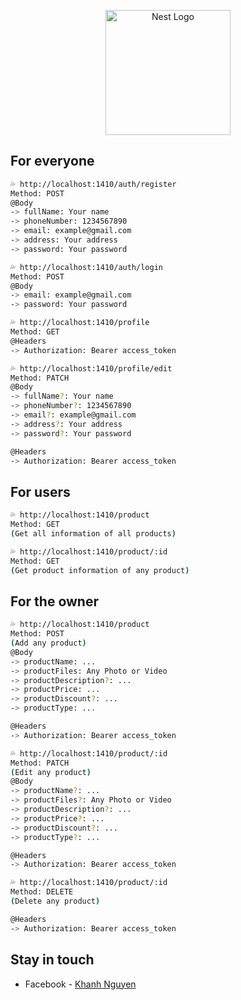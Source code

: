 <p align="center">
  <a href="http://nestjs.com/" target="blank"><img src="https://nestjs.com/img/logo-small.svg" width="200" alt="Nest Logo" /></a>
</p>

## For everyone

```bash
💦 http://localhost:1410/auth/register
Method: POST
@Body
-> fullName: Your name
-> phoneNumber: 1234567890
-> email: example@gmail.com
-> address: Your address
-> password: Your password

💦 http://localhost:1410/auth/login
Method: POST
@Body
-> email: example@gmail.com
-> password: Your password

💦 http://localhost:1410/profile
Method: GET
@Headers
-> Authorization: Bearer access_token

💦 http://localhost:1410/profile/edit
Method: PATCH
@Body
-> fullName?: Your name
-> phoneNumber?: 1234567890
-> email?: example@gmail.com
-> address?: Your address
-> password?: Your password

@Headers
-> Authorization: Bearer access_token
```


## For users

```bash
💦 http://localhost:1410/product
Method: GET
(Get all information of all products)

💦 http://localhost:1410/product/:id
Method: GET
(Get product information of any product)
```
## For the owner

```bash
💦 http://localhost:1410/product
Method: POST
(Add any product)
@Body
-> productName: ...
-> productFiles: Any Photo or Video
-> productDescription?: ...
-> productPrice: ...
-> productDiscount?: ...
-> productType: ...

@Headers
-> Authorization: Bearer access_token

💦 http://localhost:1410/product/:id
Method: PATCH
(Edit any product)
@Body
-> productName?: ...
-> productFiles?: Any Photo or Video
-> productDescription?: ...
-> productPrice?: ...
-> productDiscount?: ...
-> productType?: ...

@Headers
-> Authorization: Bearer access_token

💦 http://localhost:1410/product/:id
Method: DELETE
(Delete any product)

@Headers
-> Authorization: Bearer access_token
```

## Stay in touch

- Facebook - [Khanh Nguyen](https://www.facebook.com/KWalkerNNK)